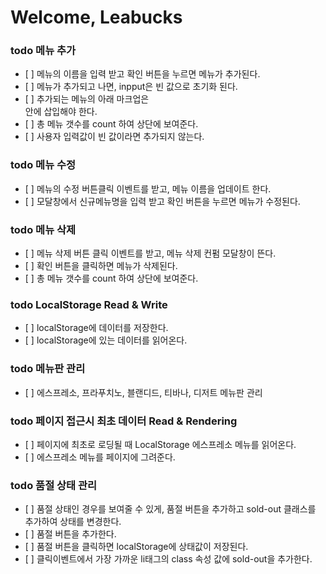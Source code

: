 

<h1>Welcome, Leabucks</h1>

<h3>todo 메뉴 추가</h3>
<ul>
    <li>[ ] 메뉴의 이름을 입력 받고 확인 버튼을 누르면 메뉴가 추가된다.</li>
    <li>[ ] 메뉴가 추가되고 나면, inpput은 빈 값으로 초기화 된다.</li>
    <li>[ ] 추가되는 메뉴의 아래 마크업은 <ul id="espresso-menu-list" class="mt-3 pl-0"></ul> 안에 삽입해야 한다.</li>
    <li>[ ] 총 메뉴 갯수를 count 하여 상단에 보여준다.</li>
    <li>[ ] 사용자 입력값이 빈 값이라면 추가되지 않는다.</li>
</ul>

<h3>todo 메뉴 수정</h3>
<ul>
    <li>[ ] 메뉴의 수정 버튼클릭 이벤트를 받고, 메뉴 이름을 업데이트 한다.</li>
    <li>[ ] 모달창에서 신규메뉴명을 입력 받고 확인 버튼을 누르면 메뉴가 수정된다.</li>
</ul>

<h3>todo 메뉴 삭제</h3>
<ul>
    <li>[ ] 메뉴 삭제 버튼 클릭 이벤트를 받고, 메뉴 삭제 컨펌 모달창이 뜬다.</li>
    <li>[ ] 확인 버튼을 클릭하면 메뉴가 삭제된다.</li>
    <li>[ ] 총 메뉴 갯수를 count 하여 상단에 보여준다.</li>
</ul>

<h3>todo LocalStorage Read & Write</h3>
<ul>
    <li>[ ] localStorage에 데이터를 저장한다.</li>
    <li>[ ] localStorage에 있는 데이터를 읽어온다.</li>
</ul>

<h3>todo 메뉴판 관리</h3>
<ul>
    <li>[ ] 에스프레소, 프라푸치노, 블랜디드, 티바나, 디저트 메뉴판 관리</li>
</ul>

<h3>todo 페이지 접근시 최초 데이터 Read & Rendering</h3>
<ul>
    <li>[ ] 페이지에 최초로 로딩될 때 LocalStorage 에스프레소 메뉴를 읽어온다.</li>
    <li>[ ] 에스프레소 메뉴를 페이지에 그려준다.</li>
</ul>

<h3>todo 품절 상태 관리</h3>
<ul>
    <li>[ ] 품절 상태인 경우를 보여줄 수 있게, 품절 버튼을 추가하고 sold-out 클래스를 추가하여 상태를 변경한다.</li>
    <li>[ ] 품절 버튼을 추가한다.</li>
    <li>[ ] 품절 버튼을 클릭하면 localStorage에 상태값이 저장된다.</li>
    <li>[ ] 클릭이벤트에서 가장 가까운 li태그의 class 속성 값에 sold-out을 추가한다.</li>
</ul>

